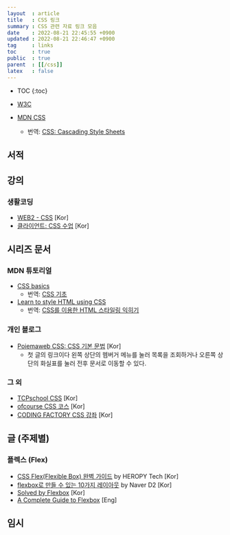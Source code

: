 ```yaml
---
layout  : article
title   : CSS 링크
summary : CSS 관련 자료 링크 모음
date    : 2022-08-21 22:45:55 +0900
updated : 2022-08-21 22:46:47 +0900
tag     : links
toc     : true
public  : true
parent  : [[/css]]
latex   : false
---
```

* TOC
{:toc}

* [W3C](https://www.w3.org/TR/CSS)
* [MDN CSS](https://developer.mozilla.org/en-US/docs/Web/CSS)
    * 번역: [CSS: Cascading Style Sheets](https://developer.mozilla.org/ko/docs/Web/CSS)

## 서적

## 강의

### 생활코딩

* [WEB2 - CSS](https://opentutorials.org/course/3086) [Kor]
* [클라이언트: CSS 수업](https://opentutorials.org/course/2418) [Kor]

## 시리즈 문서

### MDN 튜토리얼

* [CSS basics](https://developer.mozilla.org/en-US/docs/Learn/Getting_started_with_the_web/CSS_basics)
    * 번역: [CSS 기초](https://developer.mozilla.org/ko/docs/Learn/Getting_started_with_the_web/CSS_basics)
* [Learn to style HTML using CSS](https://developer.mozilla.org/en-US/docs/Learn/CSS)
    * 번역: [CSS를 이용한 HTML 스타일링 익히기](https://developer.mozilla.org/ko/docs/Learn/CSS)

### 개인 블로그

* [Poiemaweb CSS: CSS 기본 문법](https://poiemaweb.com/css3-syntax) [Kor]
    * 첫 글의 링크이다 왼쪽 상단의 헴버거 메뉴를 눌러 목록을 조회하거나 오른쪽 상단의 화실표를 눌러 전후 문서로 이동할 수 있다.

### 그 외

* [TCPschool CSS](http://tcpschool.com/css/intro) [Kor]
* [ofcourse CSS 코스](https://ofcourse.kr/css-course/CSS-입문) [Kor]
* [CODING FACTORY CSS 강좌](https://www.codingfactory.net/css-tutorial-table-of-contents) [Kor]

## 글 (주제별)

### 플렉스 (Flex)

* [CSS Flex(Flexible Box) 완벽 가이드](https://heropy.blog/2018/11/24/css-flexible-box/) by HEROPY Tech [Kor]
* [flexbox로 만들 수 있는 10가지 레이아웃](https://d2.naver.com/helloworld/8540176) by Naver D2 [Kor]
* [Solved by Flexbox](https://hyunseob.github.io/solved-by-flexbox-kr/) [Kor]
* [A Complete Guide to Flexbox](https://css-tricks.com/snippets/css/a-guide-to-flexbox/) [Eng]

## 임시
